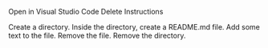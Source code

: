 Open in Visual Studio Code
Delete
Instructions

Create a directory.
Inside the directory, create a README.md file.
Add some text to the file.
Remove the file.
Remove the directory.